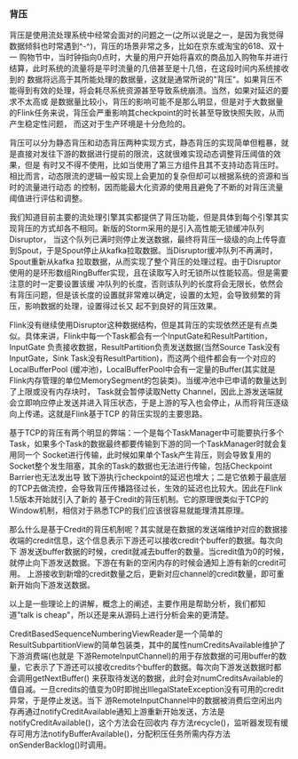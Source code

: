### 背压

背压是使用流处理系统中经常会面对的问题之一(之所以说是之一，是因为我觉得数据倾斜也时常遇到^-^)，背压的场景非常之多，比如在京东或淘宝的618、双十一
购物节中，当时钟指向0点时，大量的用户开始将喜欢的商品加入购物车并进行结算，此时系统的流量将是平时流量的几倍甚至是十几倍，在这段时间内系统接收到的
数据将远高于其所能处理的数据量，这就是通常所说的"背压"。如果背压不能得到有效的处理，将会耗尽系统资源甚至导致系统崩溃。当然，如果对延迟的要求不太高或
是数据量比较小，背压的影响可能不是那么明显，但是对于大数据量的Flink任务来说，背压会严重影响其checkpoint的时长甚至导致快照失败，从而产生稳定性问题，
而这对于生产环境是十分危险的。

背压可以分为静态背压和动态背压两种实现方式，静态背压的实现简单但粗暴，就是直接对发往下游的数据进行提前的限流，这就很难实现动态调整背压阈值的效果，但是
有时又不得不使用，比如当使用了第三方组件且其不支持动态背压时。相比而言，动态限流的逻辑一般实现上会更加的复杂但却可以根据系统的资源和当时的流量进行动态
的控制，因而能最大化资源的使用且避免了不断的对背压流量阈值进行评估和调整。

我们知道目前主要的流处理引擎其实都提供了背压功能，但是具体到每个引擎其实现背压的方式却各不相同。新版的Storm采用的是引入高性能无锁缓冲队列Disruptor，
当这个队列已满时则停止发送数据，最终将背压一级级的向上传导直到Spout，于是Spout停止从kafka拉取数据。当Disruptor缓冲队列不再满时，Spout重新从kafka
拉取数据，从而实现了整个背压的处理过程。由于Disruptor使用的是环形数组RingBuffer实现，且在读取写入时无锁所以性能较高。但是需要注意的时一定要设置该缓
冲队列的长度，否则该队列的长度将会无限长，依然会有背压问题，但是该长度的设置就非常难以确定，设置的太短，会导致频繁的背压，影响数据的处理，设置得过长又
起不到良好的背压效果。

Flink没有继续使用Disruptor这种数据结构，但是其背压的实现依然还是有点类似。具体来讲，Flink中每一个Task都会有一个InputGate和ResultPartition，InputGate
负责接收数据，ResultPartition负责发送数据(当然Source Task没有InputGate，Sink Task没有ResultPartition)，而这两个组件都会有一个对应的LocalBufferPool
(缓冲池)，LocalBufferPool中会有一定量的Buffer(其实就是Flink内存管理的单位MemorySegment的包装类)。当缓冲池中已申请的数量达到了上限或没有内存块时，
Task就会暂停读取Netty Channel，因此上游发送端就会立即响应停止发送并进入背压状态，于是上游的写入也会停止，从而将背压逐级向上传递。这就是Flink基于TCP
的背压实现的主要思路。

基于TCP的背压有两个明显的弊端：一个是每个TaskManager中可能要执行多个Task，如果多个Task的数据最终都要传输到下游的同一个TaskManager时就会复用同一个
Socket进行传输，此时候如果单个Task产生背压，则会导致复用的Socket整个发生阻塞，其余的Task的数据也无法进行传输，包括Checkpoint Barrier也无法发出导
致下游执行checkpoint的延迟也增大；二是它依赖于最底层的TCP去做流控，会导致背压传播路径过长，生效的延迟也比较大。因此在Flink 1.5版本开始就引入了新的
基于Credit的背压机制。它的原理很类似于TCP的Window机制，相信对于熟悉TCP的我们应该很容易就能理清其原理。

那么什么是基于Credit的背压机制呢？其实就是在数据的发送端维护对应的数据接收端的credit信息，这个信息表示下游还可以接收credit个buffer的数据。每次向下
游发送buffer数据的时候，credit就减去buffer的数量。当credit值为0的时候，就停止向下游发送数据。下游在有新的空闲内存的时候会通知上游有新的credit可用。
上游接收到新增的credit数量之后，更新对应channel的credit数量，即可重新开始向下游发送数据。

以上是一些理论上的讲解，概念上的阐述，主要作用是帮助分析，我们都知道"talk is cheap"，所以还是来从源码上进行分析会来的更清楚。

CreditBasedSequenceNumberingViewReader是一个简单的ResultSubpartitionView的简单包装类，其中的属性numCreditsAvailable维护了下游消费端(也就是
下游RemoteInputChannel)的用于存放数据的可用buffer的数量，它表示了下游还可以接收credits个buffer的数据。每次向下游发送数据时都会调用getNextBuffer()
来获取待发送的数据，此时会对numCreditsAvailable的值自减。一旦credits的值变为0时即抛出IllegalStateException没有可用的credit异常，于是停止发送。当下
游RemoteInputChannel中的数据被消费后空闲出内存再通过notifyCreditAvailable通知上游重新开始发送，方法是notifyCreditAvailable()，这个方法会在回收内
存方法recycle()，监听器发现有缓存可用方法notifyBufferAvailable()，分配积压任务所需内存方法onSenderBacklog()时调用。